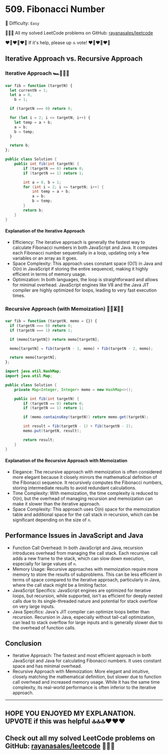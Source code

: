 # 509. Fibonacci Number

🌱 Difficulty: `Easy`

💁🏻‍♀️ All my solved LeetCode problems on GitHub: [rayanasales/leetcode](https://github.com/rayanasales/leetcode)

❤️‍🔥❤️‍🔥❤️‍🔥 If it's help, please up 🔝 vote! ❤️‍🔥❤️‍🔥❤️‍🔥

## Iterative Approach vs. Recursive Approach

### Iterative Approach 🏎️🏁💨🍃

```javascript []
var fib = function (targetN) {
  let currentN = 1;
  let a = 0,
    b = 1;

  if (targetN === 0) return 0;

  for (let i = 2; i <= targetN; i++) {
    let temp = a + b;
    a = b;
    b = temp;
  }

  return b;
};
```

```java []
public class Solution {
    public int fib(int targetN) {
        if (targetN == 0) return 0;
        if (targetN == 1) return 1;

        int a = 0, b = 1;
        for (int i = 2; i <= targetN; i++) {
            int temp = a + b;
            a = b;
            b = temp;
        }
        return b;
    }
}
```

#### Explanation of the Iterative Approach

- Efficiency: The iterative approach is generally the fastest way to calculate Fibonacci numbers in both JavaScript and Java. It computes each Fibonacci number sequentially in a loop, updating only a few variables or an array as it goes.
- Space Complexity: This approach uses constant space (O(1) in Java and O(n) in JavaScript if storing the entire sequence), making it highly efficient in terms of memory usage.
- Optimization: In both languages, the loop is straightforward and allows for minimal overhead. JavaScript engines like V8 and the Java JIT compiler are highly optimized for loops, leading to very fast execution times.

### Recursive Approach (with Memoization) 🐌🐢⏳🦥😴

```javascript []
var fib = function (targetN, memo = {}) {
  if (targetN === 0) return 0;
  if (targetN === 1) return 1;

  if (memo[targetN]) return memo[targetN];

  memo[targetN] = fib(targetN - 1, memo) + fib(targetN - 2, memo);

  return memo[targetN];
};
```

```java []
import java.util.HashMap;
import java.util.Map;

public class Solution {
    private Map<Integer, Integer> memo = new HashMap<>();

    public int fib(int targetN) {
        if (targetN == 0) return 0;
        if (targetN == 1) return 1;

        if (memo.containsKey(targetN)) return memo.get(targetN);

        int result = fib(targetN - 1) + fib(targetN - 2);
        memo.put(targetN, result);

        return result;
    }
}
```

#### Explanation of the Recursive Approach with Memoization

- Elegance: The recursive approach with memoization is often considered more elegant because it closely mirrors the mathematical definition of the Fibonacci sequence. It recursively computes the Fibonacci numbers, storing intermediate results to avoid redundant calculations.
- Time Complexity: With memoization, the time complexity is reduced to O(n), but the overhead of managing recursion and memoization can make it slower than the iterative approach.
- Space Complexity: This approach uses O(n) space for the memoization table and additional space for the call stack in recursion, which can be significant depending on the size of `n`.

## Performance Issues in JavaScript and Java

- Function Call Overhead: In both JavaScript and Java, recursion introduces overhead from managing the call stack. Each recursive call adds a new frame to the stack, which can slow down execution, especially for large values of `n`.
- Memory Usage: Recursive approaches with memoization require more memory to store the results of subproblems. This can be less efficient in terms of space compared to the iterative approach, particularly in Java, where the call stack might be a limiting factor.
- JavaScript Specifics: JavaScript engines are optimized for iterative loops, but recursion, while supported, isn't as efficient for deeply nested calls due to its single-threaded nature and potential for stack overflow on very large inputs.
- Java Specifics: Java's JIT compiler can optimize loops better than recursion. Recursion in Java, especially without tail-call optimization, can lead to stack overflow for large inputs and is generally slower due to the overhead of function calls.

## Conclusion

- Iterative Approach: The fastest and most efficient approach in both JavaScript and Java for calculating Fibonacci numbers. It uses constant space and has minimal overhead.
- Recursive Approach with Memoization: More elegant and intuitive, closely matching the mathematical definition, but slower due to function call overhead and increased memory usage. While it has the same time complexity, its real-world performance is often inferior to the iterative approach.

---

## HOPE YOU ENJOYED MY EXPLANATION. UPVOTE if this was helpful 🔝🔝🔝❤️❤️❤️

## Check out all my solved LeetCode problems on GitHub: [rayanasales/leetcode](https://github.com/rayanasales/leetcode) 🤙😚🤘
